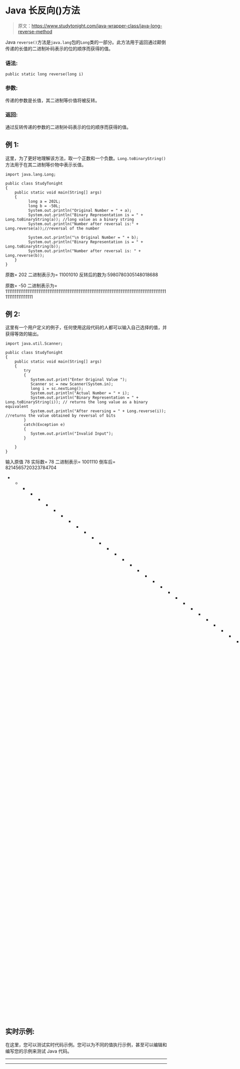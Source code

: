 # Java 长反向()方法

> 原文：<https://www.studytonight.com/java-wrapper-class/java-long-reverse-method>

Java `reverse()`方法是`java.lang`包的`Long`类的一部分。此方法用于返回通过颠倒传递的长值的二进制补码表示的位的顺序而获得的值。

### 语法:

```
public static long reverse(long i) 
```

### 参数:

传递的参数是长值，其二进制等价值将被反转。

### 返回:

通过反转传递的参数的二进制补码表示的位的顺序而获得的值。

## 例 1:

这里，为了更好地理解该方法，取一个正数和一个负数。`Long.toBinaryString()`方法用于在其二进制等价物中表示长值。

```
import java.lang.Long;

public class StudyTonight
{  
    public static void main(String[] args) 
    {  
          long a = 202L;  
          long b = -50L;  
          System.out.println("Original Number = " + a);             
          System.out.println("Binary Representation is = " + Long.toBinaryString(a)); //long value as a binary string 
          System.out.println("Number after reversal is:" + Long.reverse(a));//reversal of the number

          System.out.println("\n Original Number = " + b);               
          System.out.println("Binary Representation is = " + Long.toBinaryString(b));           
          System.out.println("Number after reversal is: " + Long.reverse(b));  
    }  
} 
```

原数= 202
二进制表示为= 11001010
反转后的数为:5980780305148018688

原数= -50
二进制表示为= 1111111111111111111111111111111111111111111111111111111111111111111111111111111111111111111111111111111

## 例 2:

这里有一个用户定义的例子，任何使用这段代码的人都可以输入自己选择的值，并获得等效的输出。

```
import java.util.Scanner;  

public class StudyTonight 
{  
    public static void main(String[] args) 
    {  
        try
        {
           System.out.print("Enter Original Value ");  
           Scanner sc = new Scanner(System.in);  
           long i = sc.nextLong();  
           System.out.println("Actual Number = " + i);  
           System.out.println("Binary Representation = " + Long.toBinaryString(i)); // returns the long value as a binary equivalent 
           System.out.println("After reversing = " + Long.reverse(i)); //returns the value obtained by reversal of bits
        }
        catch(Exception e)
        {
           System.out.println("Invalid Input");
        }

    }  
} 
```

输入原值 78
实际数= 78
二进制表示= 1001110
倒车后= 8214565720323784704
* * * * * * * * * * * * * * * * * * * * * * * * * * * * * * * * * * * * * * * * * * * * * * * * * * * * * * *输入原值-50
实际数= -50
二进制表示= 11111111111111111111111

## 实时示例:

在这里，您可以测试实时代码示例。您可以为不同的值执行示例，甚至可以编辑和编写您的示例来测试 Java 代码。

* * *

* * *